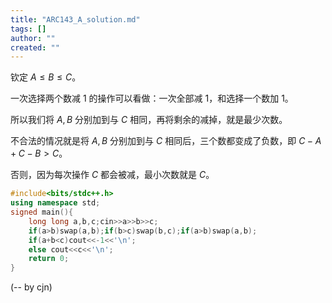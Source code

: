 ```yaml
---
title: "ARC143_A_solution.md"
tags: []
author: ""
created: ""
---
```


钦定 $A\le B\le C$。

一次选择两个数减 $1$ 的操作可以看做：一次全部减 $1$，和选择一个数加 $1$。

所以我们将 $A,B$ 分别加到与 $C$ 相同，再将剩余的减掉，就是最少次数。

不合法的情况就是将 $A,B$ 分别加到与 $C$ 相同后，三个数都变成了负数，即 $C-A+C-B>C$。

否则，因为每次操作 $C$ 都会被减，最小次数就是 $C$。

```cpp
#include<bits/stdc++.h>
using namespace std;
signed main(){
	long long a,b,c;cin>>a>>b>>c;
	if(a>b)swap(a,b);if(b>c)swap(b,c);if(a>b)swap(a,b);
	if(a+b<c)cout<<-1<<'\n';
	else cout<<c<<'\n';
    return 0;
}
```

(-- by cjn)

